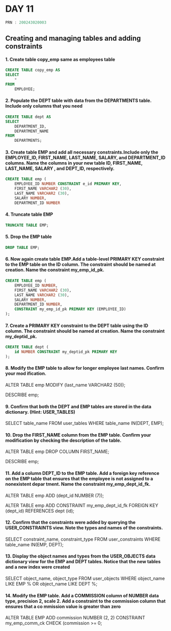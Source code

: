 # DAY 11


```C
PRN : 200243020003
```
## Creating and managing tables and adding constraints
#### 1. Create table copy_emp same as employees table
```sql
CREATE TABLE copy_emp AS
SELECT
	*
FROM
	EMPLOYEE;
```
#### 2. Populate the DEPT table with data from the DEPARTMENTS table. Include only columns that you need
```sql
CREATE TABLE dept AS
SELECT
	DEPARTMENT_ID,
	DEPARTMENT_NAME
FROM
	DEPARTMENTS;
```

#### 3. Create table EMP and add all necessary constraints.Include only the EMPLOYEE_ID, FIRST_NAME, LAST_NAME, SALARY, and DEPARTMENT_ID columns. Name the columns in your new table ID, FIRST_NAME, LAST_NAME, SALARY , and DEPT_ID, respectively.
```sql
CREATE TABLE emp (
	EMPLOYEE_ID NUMBER CONSTRAINT e_id PRIMARY KEY,
	FIRST_NAME VARCHAR2 (30),
	LAST_NAME VARCHAR2 (30),
	SALARY NUMBER,
	DEPARTMENT_ID NUMBER
```
#### 4. Truncate table EMP
```sql
TRUNCATE TABLE EMP;
```

#### 5. Drop the EMP table
```sql
DROP TABLE EMP;
```

#### 6. Now again create table EMP.Add a table-level PRIMARY KEY constraint to the EMP table on the ID column. The constraint should be named at creation. Name the constraint my_emp_id_pk.
```sql
CREATE TABLE emp (
	EMPLOYEE_ID NUMBER,
	FIRST_NAME VARCHAR2 (30),
	LAST_NAME VARCHAR2 (30),
	SALARY NUMBER,
	DEPARTMENT_ID NUMBER,
	CONSTRAINT my_emp_id_pk PRIMARY KEY (EMPLOYEE_ID)
);
```

#### 7. Create a PRIMARY KEY constraint to the DEPT table using the ID column. The constraint should be named at creation. Name the constraint my_deptid_pk.
```sql
CREATE TABLE dept (
	id NUMBER CONSTRAINT my_deptid_pk PRIMARY KEY
);
```
#### 8. Modify the EMP table to allow for longer employee last names. Confirm your mod ification.
ALTER TABLE emp MODIFY (last_name VARCHAR2 (50));

DESCRIBE emp;
#### 9. Confirm that both the DEPT and EMP tables are stored in the data dictionary. (Hint: USER_TABLES)
SELECT
	table_name
FROM
	user_tables
WHERE
	table_name IN(DEPT, EMP);
#### 10. Drop the FIRST_NAME column from the EMP table. Confirm your modification by checking the description of the table.
ALTER TABLE emp DROP COLUMN FIRST_NAME;

DESCRIBE emp;
#### 11. Add a column DEPT_ID to the EMP table. Add a foreign key reference on the EMP table that ensures that the employee is not assigned to a nonexistent depar tment. Name the constraint my_emp_dept_id_fk.
ALTER TABLE emp
	ADD (dept_id NUMBER (7));

ALTER TABLE emp
	ADD CONSTRAINT my_emp_dept_id_fk FOREIGN KEY (dept_id) REFERENCES dept (id);
#### 12. Confirm that the constraints were added by querying the USER_CONSTRAINTS view. Note the types and names of the constraints.
SELECT
	constraint_name,
	constraint_type
FROM
	user_constraints
WHERE
	table_name IN(EMP, DEPT);
#### 13. Display the object names and types from the USER_OBJECTS data dictionary view for the EMP and DEPT tables. Notice that the new tables and a new index were created
SELECT
	object_name,
	object_type
FROM
	user_objects
WHERE
	object_name LIKE EMP %
	OR object_name LIKE DEPT %;
#### 14. Modify the EMP table. Add a COMMISSION column of NUMBER data type, precision 2, scale 2. Add a constraint to the commission column that ensures that a co mmission value is greater than zero
ALTER TABLE EMP
	ADD commission NUMBER (2, 2) CONSTRAINT my_emp_comm_ck CHECK (commission >= 0;